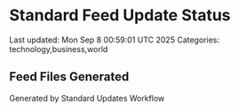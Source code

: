 # Standard Feed Update Status
Last updated: Mon Sep  8 00:59:01 UTC 2025
Categories: technology,business,world

## Feed Files Generated

Generated by Standard Updates Workflow
